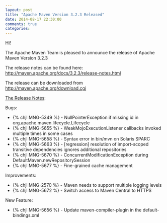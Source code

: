```yaml
---
layout: post
title: "Apache Maven Version 3.2.3 Released"
date: 2014-08-17 22:30:00
comments: true
categories: 
---
```

Hi!

The Apache Maven Team is pleased to announce the release of 
Apache Maven Version 3.2.3

The release notes can be found here:
http://maven.apache.org/docs/3.2.3/release-notes.html

The release can be downloaded from http://maven.apache.org/download.cgi

<!-- more -->

[The Release Notes](https://jira.codehaus.org/secure/ReleaseNote.jspa?projectId=10500&version=20443):

Bugs:

 * {% chjl MNG-5349 %} - NullPointerException if missing id in org.apache.maven.lifecycle.Lifecycle
 * {% chjl MNG-5655 %} - WeakMojoExecutionListener callbacks invoked multiple times in some cases
 * {% chjl MNG-5658 %} - Syntax error in bin/mvn on Solaris SPARC
 * {% chjl MNG-5663 %} - [regression] resolution of import-scoped transitive dependencies ignores additional repositories
 * {% chjl MNG-5670 %} - ConcurrentModificationException during DefaultMaven.newRepositorySession
 * {% chjl MNG-5677 %} - Fine-grained cache management

Improvements:

 * {% chjl MNG-2570 %} - Maven needs to support multiple logging levels
 * {% chjl MNG-5672 %} - Switch access to Maven Central to HTTPS

New Feature:

 * {% chjl MNG-5656 %} - Update maven-compiler-plugin in the default-bindings.xml
